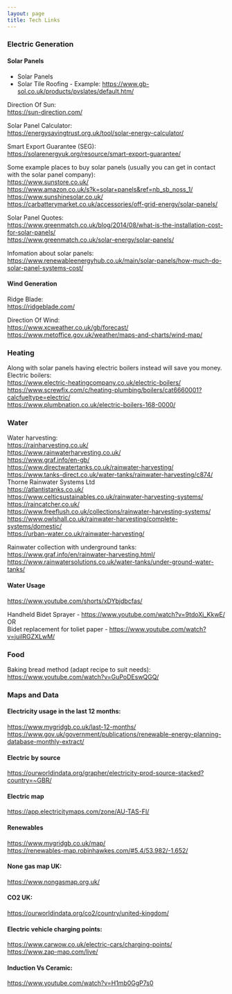```yaml
---
layout: page
title: Tech Links
---
```


### Electric Generation

#### Solar Panels
- Solar Panels
- Solar Tile Roofing - Example: <https://www.gb-sol.co.uk/products/pvslates/default.htm/><br>

Direction Of Sun:<br>
<https://sun-direction.com/><br>

Solar Panel Calculator:<br>
<https://energysavingtrust.org.uk/tool/solar-energy-calculator/><br>

Smart Export Guarantee (SEG):<br>
<https://solarenergyuk.org/resource/smart-export-guarantee/><br>

Some example places to buy solar panels (usually you can get in contact with the solar panel company):<br>
<https://www.sunstore.co.uk/><br>
<https://www.amazon.co.uk/s?k=solar+panels&ref=nb_sb_noss_1/><br>
<https://www.sunshinesolar.co.uk/><br>
<https://carbatterymarket.co.uk/accessories/off-grid-energy/solar-panels/><br>

Solar Panel Quotes:<br>
<https://www.greenmatch.co.uk/blog/2014/08/what-is-the-installation-cost-for-solar-panels/><br>
<https://www.greenmatch.co.uk/solar-energy/solar-panels/><br>

Infomation about solar panels:<br>
<https://www.renewableenergyhub.co.uk/main/solar-panels/how-much-do-solar-panel-systems-cost/><br>

#### Wind Generation
Ridge Blade:<br>
<https://ridgeblade.com/><br>

Direction Of Wind:<br>
<https://www.xcweather.co.uk/gb/forecast/><br>
<https://www.metoffice.gov.uk/weather/maps-and-charts/wind-map/><br>

### Heating
Along with solar panels having electric boilers instead will save you money.<br>
Electric boilers:<br>
<https://www.electric-heatingcompany.co.uk/electric-boilers/><br>
<https://www.screwfix.com/c/heating-plumbing/boilers/cat6660001?calcfueltype=electric/><br>
<https://www.plumbnation.co.uk/electric-boilers-168-0000/><br>

### Water
Water harvesting:<br>
<https://rainharvesting.co.uk/><br>
<https://www.rainwaterharvesting.co.uk/><br>
<https://www.graf.info/en-gb/><br>
<https://www.directwatertanks.co.uk/rainwater-harvesting/><br>
<https://www.tanks-direct.co.uk/water-tanks/rainwater-harvesting/c874/><br>
Thorne Rainwater Systems Ltd<br>
<https://atlantistanks.co.uk/><br>
<https://www.celticsustainables.co.uk/rainwater-harvesting-systems/><br>
<https://raincatcher.co.uk/><br>
<https://www.freeflush.co.uk/collections/rainwater-harvesting-systems/><br>
<https://www.owlshall.co.uk/rainwater-harvesting/complete-systems/domestic/><br>
<https://urban-water.co.uk/rainwater-harvesting/><br>

Rainwater collection with underground tanks:<br>
<https://www.graf.info/en/rainwater-harvesting.html/><br>
<https://www.rainwatersolutions.co.uk/water-tanks/under-ground-water-tanks/><br>

#### Water Usage
<https://www.youtube.com/shorts/xDYbjdbcfas/><br>

Handheld Bidet Sprayer - <https://www.youtube.com/watch?v=9tdoXj_KkwE/><br>
OR<br>
Bidet replacement for toliet paper - <https://www.youtube.com/watch?v=juilRGZXLwM/><br>

### Food
Baking bread method (adapt recipe to suit needs):<br>
<https://www.youtube.com/watch?v=GuPoDEswQGQ/><br>

### Maps and Data
#### Electricity usage in the last 12 months:
<https://www.mygridgb.co.uk/last-12-months/><br>
<https://www.gov.uk/government/publications/renewable-energy-planning-database-monthly-extract/><br>

#### Electric by source
<https://ourworldindata.org/grapher/electricity-prod-source-stacked?country=~GBR/><br>

#### Electric map
<https://app.electricitymaps.com/zone/AU-TAS-FI/><br>

#### Renewables
<https://www.mygridgb.co.uk/map/><br>
<https://renewables-map.robinhawkes.com/#5.4/53.982/-1.652/><br>

#### None gas map UK:
<https://www.nongasmap.org.uk/><br>

#### CO2 UK:
<https://ourworldindata.org/co2/country/united-kingdom/><br>

#### Electric vehicle charging points:
<https://www.carwow.co.uk/electric-cars/charging-points/><br>
<https://www.zap-map.com/live/><br>






#### Induction Vs Ceramic:
https://www.youtube.com/watch?v=H1mb0GgP7s0
